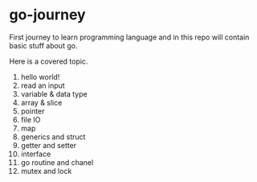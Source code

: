# go-journey
First journey to learn programming language and in this repo will contain basic stuff about go.

Here is a covered topic.
1. hello world!
2. read an input
3. variable & data type
4. array & slice
5. pointer
6. file IO
7. map
8. generics and struct
9. getter and setter
10. interface
11. go routine and chanel
12. mutex and lock
